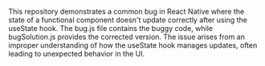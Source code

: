 This repository demonstrates a common bug in React Native where the state of a functional component doesn't update correctly after using the useState hook.  The bug.js file contains the buggy code, while bugSolution.js provides the corrected version.  The issue arises from an improper understanding of how the useState hook manages updates, often leading to unexpected behavior in the UI.